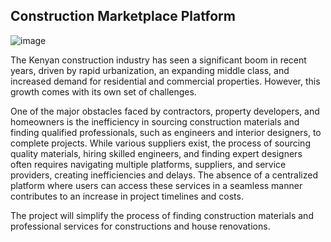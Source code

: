 ## Construction Marketplace Platform


![image](https://github.com/user-attachments/assets/df6dd681-e725-4027-b252-ddcb7f54799f)


The Kenyan construction industry has seen a significant boom in recent years, driven by rapid urbanization, an expanding middle class, and increased demand for residential and commercial properties. However, this growth comes with its own set of challenges. 

One of the major obstacles faced by contractors, property developers, and homeowners is the inefficiency in sourcing construction materials and finding qualified professionals, such as engineers and interior designers, to complete projects. While various suppliers exist, the process of sourcing quality materials, hiring skilled engineers, and finding expert designers often requires navigating multiple platforms, suppliers, and service providers, creating inefficiencies and delays. The absence of a centralized platform where users can access these services in a seamless manner contributes to an increase in project timelines and costs.

The project will simplify  the process of finding construction materials and professional services for constructions and house renovations.
